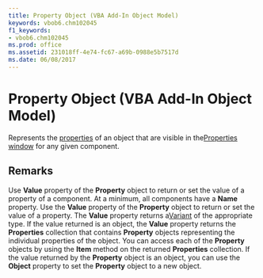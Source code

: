 ```yaml
---
title: Property Object (VBA Add-In Object Model)
keywords: vbob6.chm102045
f1_keywords:
- vbob6.chm102045
ms.prod: office
ms.assetid: 231018ff-4e74-fc67-a69b-0988e5b7517d
ms.date: 06/08/2017
---
```



# Property Object (VBA Add-In Object Model)



Represents the [properties](../../Glossary/vbe-glossary.md#propertie) of an object that are visible in the[Properties window](../../Glossary/vbe-glossary.md#Properties-window) for any given component.

## Remarks

Use  **Value** property of the **Property** object to return or set the value of a property of a component.
At a minimum, all components have a  **Name** property. Use the **Value** property of the **Property** object to return or set the value of a property. The **Value** property returns a[Variant](../../Glossary/vbe-glossary.md#Variant) of the appropriate type. If the value returned is an object, the **Value** property returns the **Properties** collection that contains **Property** objects representing the individual properties of the object. You can access each of the **Property** objects by using the **Item** method on the returned **Properties** collection.
If the value returned by the  **Property** object is an object, you can use the **Object** property to set the **Property** object to a new object.

